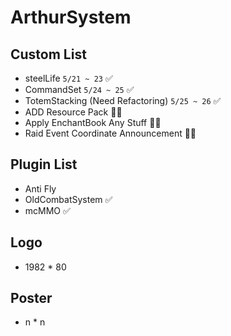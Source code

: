 # ArthurSystem

## Custom List
* steelLife `5/21 ~ 23` ✅
* CommandSet  `5/24 ~ 25` ✅
* TotemStacking (Need Refactoring) `5/25 ~ 26` ✅ 
* ADD Resource Pack 👨‍💻
* Apply EnchantBook Any Stuff 👨‍💻
* Raid Event Coordinate Announcement 👨‍💻

## Plugin List
* Anti Fly
* OldCombatSystem ✅
* mcMMO ✅

## Logo
* 1982 * 80

## Poster
* n * n